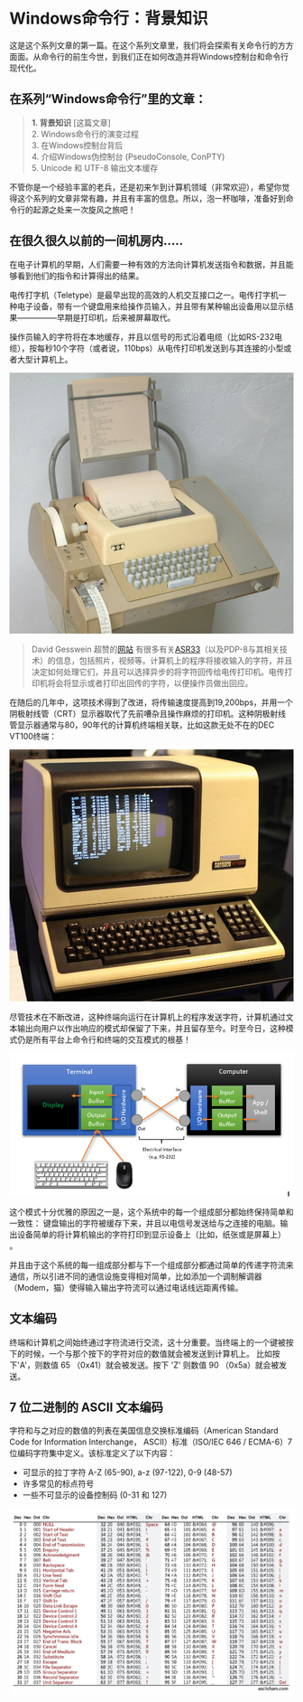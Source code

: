 Windows命令行：背景知识
======================

这是这个系列文章的第一篇。在这个系列文章里，我们将会探索有关命令行的方方面面。从命令行的前生今世，到我们正在如何改造并将Windows控制台和命令行现代化。

在系列“Windows命令行”里的文章：
---------------------------
> **1. 背景知识** [这篇文章]<br>
> 2. Windows命令行的演变过程<br>
> 3. 在Windows控制台背后<br>
> 4. 介绍Windows伪控制台 (PseudoConsole, ConPTY)<br>
> 5. Unicode 和 UTF-8 输出文本缓存<br>



不管你是一个经验丰富的老兵，还是初来乍到计算机领域（非常欢迎），希望你觉得这个系列的文章非常有趣，并且有丰富的信息。所以，泡一杯咖啡，准备好到命令行的起源之处来一次旋风之旅吧！

在很久很久以前的一间机房内.....
----------------------------------

在电子计算机的早期，人们需要一种有效的方法向计算机发送指令和数据，并且能够看到他们的指令和计算得出的结果。

电传打字机（Teletype）是最早出现的高效的人机交互接口之一。电传打字机一种电子设备，带有一个键盘用来给操作员输入，并且带有某种输出设备用以显示结果—————早期是打印机，后来被屏幕取代。

操作员输入的字符将在本地缓存，并且以信号的形式沿着电缆（比如RS-232电缆），按每秒10个字符（或者说，110bps）从电传打印机发送到与其连接的小型或者大型计算机上。

![command-line-backgrounder-teletype](https://github.com/kernelbin/Article-WindowsCommandLine-ZHCN/blob/master/command-line-backgrounder-teletype.jpg?raw=true)

> David Gesswein 超赞的[网站](https://www.pdp8.net/) 有很多有关[ASR33](https://www.pdp8.net/asr33/asr33.shtml)（以及PDP-8与其相关技术）的信息，包括照片，视频等。计算机上的程序将接收输入的字符，并且决定如何处理它们，并且可以选择异步的将字符回传给电传打印机。电传打印机将会将显示或者打印出回传的字符，以便操作员做出回应。

在随后的几年中，这项技术得到了改进，将传输速度提高到19,200bps，并用一个阴极射线管（CRT）显示器取代了先前嘈杂且操作麻烦的打印机。这种阴极射线管显示器通常与80，90年代的计算机终端相关联，比如这款无处不在的DEC VT100终端：

![command-line-backgrounder-vt100-terminal](https://github.com/kernelbin/Article-WindowsCommandLine-ZHCN/blob/master/command-line-backgrounder-vt100-terminal.jpg?raw=true)

尽管技术在不断改进，这种终端向运行在计算机上的程序发送字符，计算机通过文本输出向用户以作出响应的模式却保留了下来，并且留存至今。时至今日，这种模式仍是所有平台上命令行和终端的交互模式的根基！

![command-line-backgrounder-command-line-terminal](https://github.com/kernelbin/Article-WindowsCommandLine-ZHCN/blob/master/command-line-backgrounder-command-line-terminal.png?raw=true)

这个模式十分优雅的原因之一是，这个系统中的每一个组成部分都始终保持简单和一致性： 键盘输出的字符被缓存下来，并且以电信号发送给与之连接的电脑。输出设备简单的将计算机输出的字符打印到显示设备上（比如，纸张或是屏幕上） 。

并且由于这个系统的每一组成部分都与下一个组成部分都通过简单的传递字符流来通信，所以引进不同的通信设施变得相对简单，比如添加一个调制解调器（Modem，猫）使得输入输出字符流可以通过电话线远距离传输。

文本编码
--------

终端和计算机之间始终通过字符流进行交流，这十分重要。当终端上的一个键被按下的时候，一个与那个按下的字符对应的数值就会被发送到计算机上。 比如按下'A'，则数值 65 （0x41）就会被发送。按下 'Z' 则数值 90 （0x5a）就会被发送。

7 位二进制的 ASCII 文本编码
---------------------------
字符和与之对应的数值的列表在美国信息交换标准编码（American Standard Code for Information Interchange， ASCII）标准（ISO/IEC 646 / ECMA-6）7位编码字符集中定义。该标准定义了以下内容：
* 可显示的拉丁字符 A-Z (65-90), a-z (97-122), 0-9 (48-57)
* 许多常见的标点符号
* 一些不可显示的设备控制码 (0-31 和 127)

![command-line-backgrounder-ascii](https://github.com/kernelbin/Article-WindowsCommandLine-ZHCN/blob/master/command-line-backgrounder-ascii.png?raw=true)
